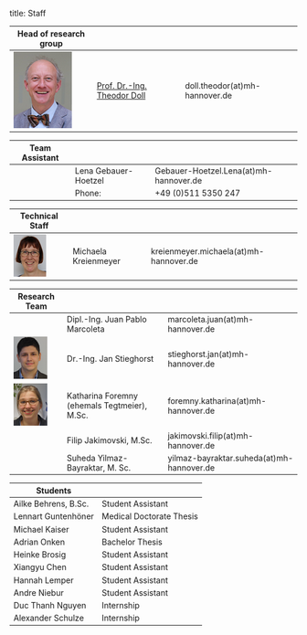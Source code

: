 title: Staff

|Head of research group|        |   |
|--------------|:---------------|----|
|![Image Theo Doll](Doll2.png)|[Prof. Dr.-Ing. Theodor Doll](pagedoll.html)|	doll.theodor(at)mh-hannover.de|   



|Team Assistant   |       |   |
|--------------|:---------------------|------|
| | Lena Gebauer-Hoetzel	| Gebauer-Hoetzel.Lena(at)mh-hannover.de|
|                                   |     Phone:            |+49 (0)511 5350 247 |

|Technical Staff|                     |      |
|--------------|---------------------|------|
|![Michaela Kreienmeyer](Michaela.png) | Michaela Kreienmeyer	|	kreienmeyer.michaela(at)mh-hannover.de     |

|Research Team  |    |  |
|---------|:------|------|
|   | Dipl.-Ing. Juan Pablo Marcoleta | marcoleta.juan(at)mh-hannover.de|
|![Image Jan Stieghorst ](Jan.png) |  Dr.-Ing. Jan Stieghorst|	stieghorst.jan(at)mh-hannover.de|    
|![Image Katharina Foremny](Katharina.png)  | Katharina Foremny (ehemals Tegtmeier), M.Sc. 	|	foremny.katharina(at)mh-hannover.de |
|  |Filip Jakimovski, M.Sc. | jakimovski.filip(at)mh-hannover.de|
||Suheda Yilmaz-Bayraktar, M. Sc. | yilmaz-bayraktar.suheda(at)mh-hannover.de|



|  Students   ||
|-----------|-------------|
|Ailke Behrens, B.Sc. | Student Assistant|
|Lennart Guntenhöner | Medical Doctorate Thesis|
|Michael Kaiser | Student Assistant|
|Adrian Onken| Bachelor Thesis|
|Heinke Brosig | Student Assistant|
|Xiangyu Chen | Student Assistant|
|Hannah Lemper | Student Assistant| 
|Andre Niebur | Student Assistant|
|Duc Thanh Nguyen | Internship |
|Alexander Schulze|Internship|






